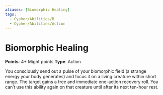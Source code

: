 ```yaml
---
aliases: [Biomorphic Healing]
tags:
  - Cypher/Abilities/B
  - Cypher/Abilities/Action
---
```


# Biomorphic Healing

**Points**: 4+ Might points
**Type**: Action

You consciously send out a pulse of your biomorphic field (a strange energy your body generates) and focus it on a living creature within short range. The target gains a free and immediate one-action recovery roll. You can’t use this ability again on that creature until after its next ten-hour rest.
